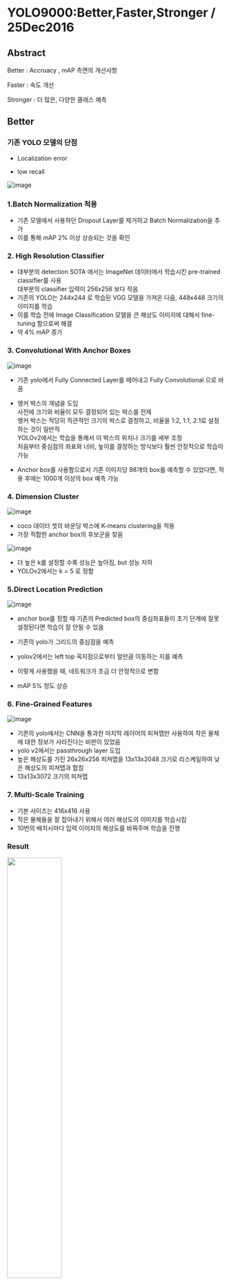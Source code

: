# YOLO9000:Better,Faster,Stronger / 25Dec2016

## Abstract
Better : Accruacy , mAP 측면의 개선사항
        
Faster : 속도 개선

Stronger : 더 많은, 다양한 클래스 예측  

## Better

### 기존 YOLO 모델의 단점
  - Localization error
  
  - low recall

![image](https://user-images.githubusercontent.com/92671224/147917818-de017819-a2b5-4763-aa9e-61b2c13ff2f3.png)

### 1.Batch Normalization 적용

- 기존 모델에서 사용하던 Dropout Layer를 제거하고 Batch Normalization을 추가  
- 이를 통해 mAP 2% 이상 상승되는 것을 확인




### 2. High Resolution Classifier

- 대부분의 detection SOTA 에서는 ImageNet 데이터에서 학습시킨 pre-trained classifier를 사용  
  대부분의 classifier 입력이 256x256 보다 작음  
- 기존의 YOLO는 244x244 로 학습된 VGG 모델을 가져온 다음, 448x448 크기의 이미지를 학습
- 이를 학습 전에 Image Classification 모델을 큰 해상도 이미지에 대해서 fine-tuning 함으로써 해결  
- 약 4% mAP 증가


 

### 3. Convolutional With Anchor Boxes
![image](https://user-images.githubusercontent.com/92671224/147916618-d000dc97-b559-459e-a46f-3c96097a81e1.png)  

- 기존 yolo에서 Fully Connected Layer를 떼어내고 Fully Convolutional 으로 바꿈 
- 앵커 박스의 개념을 도입  
    사전에 크기와 비율이 모두 결정되어 있는 박스를 전제  
    앵커 박스는 적당히 직관적인 크기의 박스로 결정하고, 비율을 1:2, 1:1, 2:1로 설정하는 것이 일반적  
    YOLOv2에서는 학습을 통해서 이 박스의 위치나 크기를 세부 조정  
    처음부터 중심점의 좌표와 너비, 높이를 결정하는 방식보다 훨씬 안정적으로 학습이 가능  
    
- Anchor box를 사용함으로서 기존 이미지당 98개의 box를 예측할 수 있었다면, 적용 후에는 1000개 이상의 box 예측 가능

 

### 4. Dimension Cluster
![image](https://user-images.githubusercontent.com/92671224/147921153-cfded333-7967-4fcb-81ea-93d7998c24da.png)

- coco 데이터 셋의 바운딩 박스에 K-means clustering을 적용
- 가장 적합한 anchor box의 후보군을 찾음

![image](https://user-images.githubusercontent.com/92671224/147921322-2ac26718-38da-4a31-9d22-1843dd906a94.png)

- 더 높은 k를 설정할 수록 성능은 높아짐, but 성능 저하
- YOLOv2에서는 k = 5 로 정함

 

### 5.Direct Location Prediction

![image](https://user-images.githubusercontent.com/92671224/147922074-db0799b7-936a-4aa8-a089-3ec2201b37a7.png)

- anchor box를 정할 때 기존의 Predicted box의 중심좌표들이 초기 단계에 잘못 설정된다면 학습이 잘 안될 수 있음  


- 기존의 yolo가 그리드의 중심점을 예측
- yolov2에서는 left top 꼭지점으로부터 얼만큼 이동하는 지를 예측
- 이렇게 사용했을 때, 네트워크가 조금 더 안정적으로 변함
- mAP 5% 정도 상승

 

### 6. Fine-Grained Features

![image](https://user-images.githubusercontent.com/92671224/147922263-569458cb-72cd-4fa7-83eb-6bd302a8cf84.png)

- 기존의 yolo에서는 CNN을 통과한 마지막 레이어의 피쳐맵만 사용하여 작은 물체에 대한 정보가 사라진다는 비판이 있었음 
- yolo v2에서는 passthrough layer 도입 
- 높은 해상도를 가진 26x26x256 피쳐맵을 13x13x2048 크기로 리스케일하여 낮은 해상도의 피쳐맵과 합침 
- 13x13x3072 크기의 피쳐맵

 

### 7. Multi-Scale Training

- 기본 사이즈는 416x416 사용
- 작은 물체들을 잘 잡아내기 위해서 여러 해상도의 이미지를 학습시킴  
- 10번의 배치시마다 입력 이미지의 해상도를 바꿔주며 학습을 진행 

 
### Result

<img src="https://user-images.githubusercontent.com/92671224/147922727-fef37fc9-936d-4298-8291-a2a88309cfa4.png" width="50%" height="50%"/>





## Faster

### Darknet (GoogleNet 기반)
<img src="https://user-images.githubusercontent.com/92671224/147923134-2b5b6c07-5331-4d43-a19a-85667aae912b.png" width="50%" height="50%"/>


 - 일반적인 detection model에서 VGGNet을 많이 사용
 - Maxpooling을 줄이고 convolution 연산으로 대체
 - accuracy는 88%로 VGG-16의 90% 성능과 크게 차이나지않는 반면, 30십억의 계산량을 8십억으로 줄임


## Stronger   
yolo v2 아키텍쳐를 기반으로 총 9000개의 클래스를 어떻게 학습시켰는 지를 설명  


### 1. Hierarchical Classification

<img src="https://user-images.githubusercontent.com/92671224/147923554-36e6295f-c60c-426b-9e28-be6bd16f5c8d.png" width="50%" height="50%"/>

- 9000개 이상의 다량의 class에 대해서 classification을 수행할 경우 계층적으로 분류 작업을 수행  
- 이미지 넷 데이터를 보면 개과 안에 웰시코기니, 요크 셔테리어와 같은 라벨들이 속함  
- Softmax 연산을 수행할 때 전체 클래스에 대해서 한번에 수행하지 않고, 각 대분류 별로 Softmax를 수행함  

 

### 2. Dataset combination with WordTree

<img src="https://user-images.githubusercontent.com/92671224/147923627-f7db0c00-fe01-43fe-a531-bc86ea1f96f4.png" width="50%" height="50%"/>

- 계층 구조를 사용하여 저자는 coco와 imagenet 데이터 셋의 라벨을 합쳐 WordTree를 만듦


### 3. Joint classification and detection

- 데이터 셋을 합쳐(ImageNet Classification + COCO) 총 9418개의 클래스를 가진 데이터 셋을 만듦 
- 그러나 이 중 9000개의 클래스는 ImageNet Classification 데이터 셋에 속하였고, 이들은 Classification 라벨만 붙어있는 상태입니다.
- COCO 데이터셋이 현격히 적기 때문에 더 많이 샘플링 되도록 학습하는 이미지의 비율을 4:1로 맞춤


 
### Result
- ImageNet Detection Challenge 데이터 셋을 활용하여 성능 평가 진행
- 19.7 mAP, 낮지만 다른 DPM보다 좋은 성능
- detection 라벨이 붙은 데이터를 학습하지 못한 클래스에 대해서는 16.0 mAP

![image](https://user-images.githubusercontent.com/92671224/147925958-b5e2ccad-af49-4097-ba3e-f3826701e1dd.png)

- 동물들에 대해서는 성능이 괜찮은 것에 반해 물체에 대해서는 성능이 현격히 떨어짐

